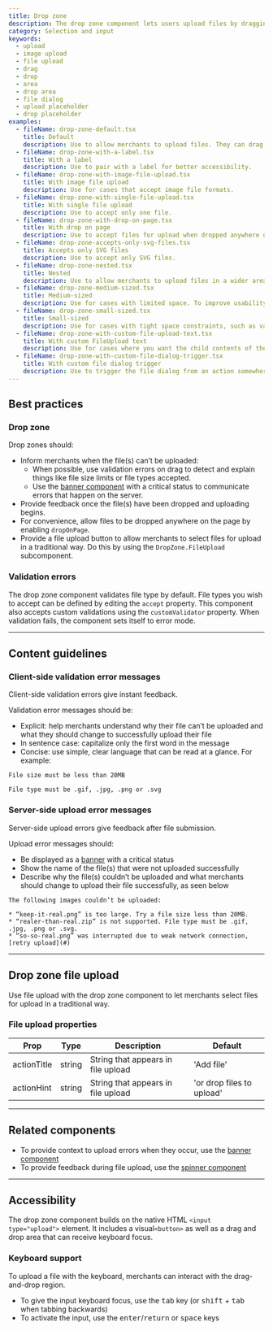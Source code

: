 ```yaml
---
title: Drop zone
description: The drop zone component lets users upload files by dragging and dropping the files into an area on a page, or activating a button.
category: Selection and input
keywords:
  - upload
  - image upload
  - file upload
  - drag
  - drop
  - area
  - drop area
  - file dialog
  - upload placeholder
  - drop placeholder
examples:
  - fileName: drop-zone-default.tsx
    title: Default
    description: Use to allow merchants to upload files. They can drag and drop files into the dashed area, or upload traditionally by clicking the “Add file” button or anywhere inside the dashed area.
  - fileName: drop-zone-with-a-label.tsx
    title: With a label
    description: Use to pair with a label for better accessibility.
  - fileName: drop-zone-with-image-file-upload.tsx
    title: With image file upload
    description: Use for cases that accept image file formats.
  - fileName: drop-zone-with-single-file-upload.tsx
    title: With single file upload
    description: Use to accept only one file.
  - fileName: drop-zone-with-drop-on-page.tsx
    title: With drop on page
    description: Use to accept files for upload when dropped anywhere on the page.
  - fileName: drop-zone-accepts-only-svg-files.tsx
    title: Accepts only SVG files
    description: Use to accept only SVG files.
  - fileName: drop-zone-nested.tsx
    title: Nested
    description: Use to allow merchants to upload files in a wider area than the visible drop zone.
  - fileName: drop-zone-medium-sized.tsx
    title: Medium-sized
    description: Use for cases with limited space. To improve usability, nest medium-sized drop zone in a larger drop zone with no outline. See the nested dropzone example.
  - fileName: drop-zone-small-sized.tsx
    title: Small-sized
    description: Use for cases with tight space constraints, such as variant thumbnails on the Product details page. To improve usability, nest small-sized drop zone in a larger drop zone with no outline. See the nested dropzone example.
  - fileName: drop-zone-with-custom-file-upload-text.tsx
    title: With custom FileUpload text
    description: Use for cases where you want the child contents of the dropzone to determine its height.
  - fileName: drop-zone-with-custom-file-dialog-trigger.tsx
    title: With custom file dialog trigger
    description: Use to trigger the file dialog from an action somewhere else on the page.
---
```


## Best practices

### Drop zone

Drop zones should:

- Inform merchants when the file(s) can’t be uploaded:
  - When possible, use validation errors on drag to detect and explain things like file size limits or file types accepted.
  - Use the [banner component](https://polaris.shopify.com/components/banner) with a critical status to communicate errors that happen on the server.
- Provide feedback once the file(s) have been dropped and uploading begins.
- For convenience, allow files to be dropped anywhere on the page by enabling `dropOnPage`.
- Provide a file upload button to allow merchants to select files for upload in a traditional way. Do this by using the `DropZone.FileUpload` subcomponent.

### Validation errors

The drop zone component validates file type by default. File types you wish to accept can be defined by editing the `accept` property. This component also accepts custom validations using the `customValidator` property. When validation fails, the component sets itself to error mode.

---

## Content guidelines

### Client-side validation error messages

Client-side validation errors give instant feedback.

Validation error messages should be:

- Explicit: help merchants understand why their file can’t be uploaded and what they should change to successfully upload their file
- In sentence case: capitalize only the first word in the message
- Concise: use simple, clear language that can be read at a glance. For example:

`File size must be less than 20MB`

`File type must be .gif, .jpg, .png or .svg`

### Server-side upload error messages

Server-side upload errors give feedback after file submission.

Upload error messages should:

- Be displayed as a [banner](https://polaris.shopify.com/components/banner) with a critical status
- Show the name of the file(s) that were not uploaded successfully
- Describe why the file(s) couldn’t be uploaded and what merchants should change to upload their file successfully, as seen below

```
The following images couldn’t be uploaded:

* “keep-it-real.png” is too large. Try a file size less than 20MB.
* “realer-than-real.zip” is not supported. File type must be .gif, .jpg, .png or .svg.
* “so-so-real.png” was interrupted due to weak network connection, [retry upload](#)
```

---

## Drop zone file upload

Use file upload with the drop zone component to let merchants select files for upload in a traditional way.

### File upload properties

| Prop        | Type   | Description                        | Default                   |
| ----------- | ------ | ---------------------------------- | ------------------------- |
| actionTitle | string | String that appears in file upload | 'Add file'                |
| actionHint  | string | String that appears in file upload | 'or drop files to upload' |

---

## Related components

- To provide context to upload errors when they occur, use the [banner component](https://polaris.shopify.com/components/banner)
- To provide feedback during file upload, use the [spinner component](https://polaris.shopify.com/components/spinner)

---

## Accessibility

The drop zone component builds on the native HTML `<input type="upload">` element. It includes a visual`<button>` as well as a drag and drop area that can receive keyboard focus.

### Keyboard support

To upload a file with the keyboard, merchants can interact with the drag-and-drop region.

- To give the input keyboard focus, use the <kbd>tab</kbd> key (or <kbd>shift</kbd> + <kbd>tab</kbd> when tabbing backwards)
- To activate the input, use the <kbd>enter</kbd>/<kbd>return</kbd> or <kbd>space</kbd> keys

